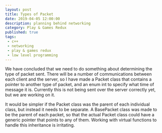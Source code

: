 ```yaml
---
layout: post
title: Types of Packet
date: 2019-04-05 12:00:00
description: planning behind networking
category: Play & Games Redux
published: true
tags:
 - c++
 - networking
 - play & games redux
 - low level programming
---
```

We have concluded that we need to do something about determining the type of packet sent. There will be a number of communications between each client and the server, so I have made a Packet class that contains a pointer to another type of packet, and an enum int to specify what time of message it is. Currently this is not being sent over the server correctly yet, but we are working on it.

It would be simpler if the Packet class was the parent of each individual class, but instead it needs to be separate. A BasePacket class was made to be the parent of each packet, so that the actual Packet class could have a generic pointer that points to any of them. Working with virtual functions to handle this inheritance is irritating.